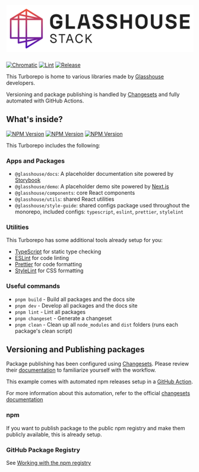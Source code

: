 # ![GVSStack](./assets/gvs-stack.svg)

[![Chromatic](https://img.shields.io/github/actions/workflow/status/GlasshouseVentureStudio/glasshouse-stack/chromatic.yml?branch=main&style=for-the-badge&label=Chromatic)](https://github.com/GlasshouseVentureStudio/glasshouse-stack/actions/workflows/chromatic.yml)
[![Lint](https://img.shields.io/github/actions/workflow/status/GlasshouseVentureStudio/glasshouse-stack/lint.yml?branch=main&style=for-the-badge&label=Lint)](https://github.com/GlasshouseVentureStudio/glasshouse-stack/actions/workflows/lint.yml)
[![Release](https://img.shields.io/github/actions/workflow/status/GlasshouseVentureStudio/glasshouse-stack/release.yml?branch=main&style=for-the-badge&label=Release)](https://github.com/GlasshouseVentureStudio/glasshouse-stack/actions/workflows/release.yml)

This Turborepo is home to various libraries made by [Glasshouse](https://www.glasshouseventure.studio/) developers.

Versioning and package publishing is handled by [Changesets](https://github.com/changesets/changesets) and fully automated with GitHub Actions.

## What's inside?

[![NPM Version](https://img.shields.io/npm/v/%40glasshouse%2Fcomponents?style=for-the-badge&label=components)](https://www.npmjs.com/package/@glasshouse/components)
[![NPM Version](https://img.shields.io/npm/v/%40glasshouse%2Futils?style=for-the-badge&label=utils)](https://www.npmjs.com/package/@glasshouse/utils)
[![NPM Version](https://img.shields.io/npm/v/%40glasshouse%2Fstyle-guide?style=for-the-badge&label=style-guide)](https://www.npmjs.com/package/@glasshouse/style-guide)

This Turborepo includes the following:

### Apps and Packages

- `@glasshouse/docs`: A placeholder documentation site powered by [Storybook](https://storybook.js.org/)
- `@glasshouse/demo`: A placeholder demo site powered by [Next.js](https://nextjs.org/)
- `@glasshouse/components`: core React components
- `@glasshouse/utils`: shared React utilities
- `@glasshouse/style-guide`: shared configs package used throughout the monorepo, included configs: `typescript`, `eslint`, `prettier`, `stylelint`

### Utilities

This Turborepo has some additional tools already setup for you:

- [TypeScript](https://www.typescriptlang.org/) for static type checking
- [ESLint](https://eslint.org/) for code linting
- [Prettier](https://prettier.io) for code formatting
- [StyleLint](https://stylelint.io/) for CSS formatting

### Useful commands

- `pnpm build` - Build all packages and the docs site
- `pnpm dev` - Develop all packages and the docs site
- `pnpm lint` - Lint all packages
- `pnpm changeset` - Generate a changeset
- `pnpm clean` - Clean up all `node_modules` and `dist` folders (runs each package's clean script)

## Versioning and Publishing packages

Package publishing has been configured using [Changesets](https://github.com/changesets/changesets). Please review their [documentation](https://github.com/changesets/changesets#documentation) to familiarize yourself with the workflow.

This example comes with automated npm releases setup in a [GitHub Action](https://github.com/changesets/action).

For more information about this automation, refer to the official [changesets documentation](https://github.com/changesets/changesets/blob/main/docs/automating-changesets.md)

### npm

If you want to publish package to the public npm registry and make them publicly available, this is already setup.

### GitHub Package Registry

See [Working with the npm registry](https://docs.github.com/en/packages/working-with-a-github-packages-registry/working-with-the-npm-registry#publishing-a-package-using-publishconfig-in-the-packagejson-file)
